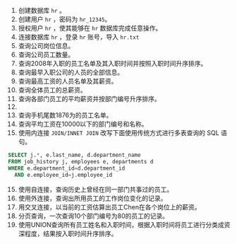 1. 创建数据库 `hr` 。
2. 创建用户 `hr` ，密码为 `hr_12345`。
3. 授权用户 `hr` ，使其能够在 `hr` 数据库完成任意操作。
4. 连接数据库 `hr` ，登录 `hr` 账号，导入 `hr.txt` 
5. 查询公司岗位信息。
6. 查询公司员工数量。
7. 查询2008年入职的员工名单及其入职时间并按照入职时间升序排序。
8. 查询最早入职公司的人员的全部信息。
9. 查询最高工资的人员名单及其薪资。
10. 查询全体员工的总薪资。
11. 查询各部门员工的平均薪资并按部门编号升序排序。
12. 
13. 查询手机尾数1876为的员工名单。
14. 查询平均工资在10000以下的部门编号和名称。
15. 使用内连接 `JOIN/INNET JOIN` 改写下面使用传统方式进行多表查询的 SQL 语句。

```sql
SELECT j.*, e.last_name, d.department_name
FROM job_history j, employees e, departments d
WHERE e.department_id=d.department_id 
  AND e.employee_id=j.employee_id
```

15. 使用自连接，查询历史上曾经在同一部门共事过的员工。
16. 使用外连接，查询出所用员工的工作岗位变化的记录。
17. 用交叉连接，以当前的工资估算出员工Chen在各个岗位上的薪资。
18. 分页查询，一次查询10个部门编号为80的员工的记录。
19. 使用UNION查询所有员工姓名和入职时间，根据入职时间将员工进行分类成资深程度，结果按入职时间升序排序。